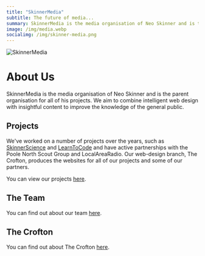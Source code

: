 ```yaml
---
title: "SkinnerMedia"
subtitle: The future of media...
summary: SkinnerMedia is the media organisation of Neo Skinner and is the parent organisation for all of his projects. We aim to combine intelligent web design with insightful content to improve the knowledge of the general public.
image: /img/media.webp
socialimg: /img/skinner-media.png
---
```


![SkinnerMedia](/img/skinner-media.png)

# About Us

SkinnerMedia is the media organisation of Neo Skinner and is the parent organisation for all of his projects. We aim to combine intelligent web design with insightful content to improve the knowledge of the general public.

## Projects

We've worked on a number of projects over the years, such as [SkinnerScience](https://link.neoski.uk/skinnerscience) and [LearnToCode](https://link.neoski.uk/learntocode) and have active partnerships with the Poole North Scout Group and LocalAreaRadio. Our web-design branch, The Crofton, produces the websites for all of our projects and some of our partners.

You can view our projects [here](https://neoski.uk/projects).

## The Team

You can find out about our team [here](https://neoski.uk/skinnermedia/team).

## The Crofton

You can find out about The Crofton [here](https://neoski.uk/skinnermedia/crofton).
